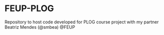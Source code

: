 # FEUP-PLOG
Repository to host code developed for PLOG course project with my partner Beatriz Mendes (@smbea) @FEUP
